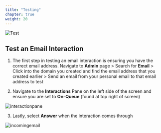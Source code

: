```yaml
---
title: "Testing"
chapter: true
weight: 20
---
```

![Test](/images/Email2-768x300.jpg)

## Test an Email Interaction

1. The first step in testing an email interaction is ensuring you have the correct email address. Navigate to **Admin** page > Search for **Email** > Click into the domain you created and find the email address that you created earlier > Send an email from your personal email to that email address to test

2. Navigate to the **Interactions** Pane on the left side of the screen and ensure you are set to **On-Queue** (found at top right of screen)

![interactionpane](/images/interactionpane.jpg)

3. Lastly, select **Answer** when the interaction comes through

![incomingemail](/images/incomingemail.jpg)